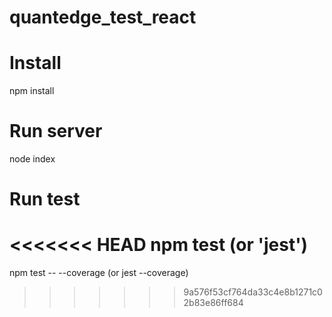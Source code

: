 # quantedge_test_react
# Install
npm install

# Run server
node index

# Run test
<<<<<<< HEAD
npm test (or 'jest')
=======
npm test -- --coverage (or jest --coverage)
>>>>>>> 9a576f53cf764da33c4e8b1271c02b83e86ff684
